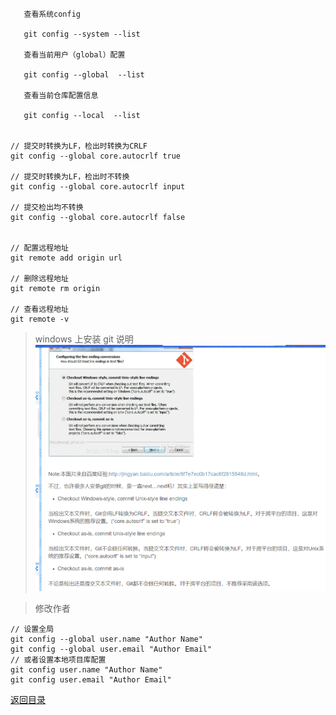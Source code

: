 
       查看系统config
       
       git config --system --list

       查看当前用户（global）配置
       
       git config --global  --list
        
       查看当前仓库配置信息
       
       git config --local  --list
   

    // 提交时转换为LF，检出时转换为CRLF
    git config --global core.autocrlf true   
    
    // 提交时转换为LF，检出时不转换
    git config --global core.autocrlf input   
    
    // 提交检出均不转换
    git config --global core.autocrlf false
    
    
    // 配置远程地址
    git remote add origin url
    
    // 删除远程地址
    git remote rm origin
    
    // 查看远程地址
    git remote -v
    
    

> windows 上安装 git 说明
![Image text](git_001.png)
    
> 修改作者

    // 设置全局 
    git config --global user.name "Author Name" 
    git config --global user.email "Author Email" 
    // 或者设置本地项目库配置 
    git config user.name "Author Name" 
    git config user.email "Author Email"


[返回目录](../README.md)